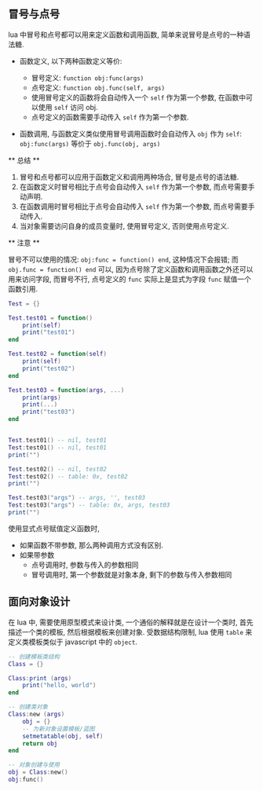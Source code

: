 ## 冒号与点号

lua 中冒号和点号都可以用来定义函数和调用函数, 简单来说冒号是点号的一种语法糖.

- 函数定义, 以下两种函数定义等价:
  - 冒号定义: `function obj:func(args)`
  - 点号定义: `function obj.func(self, args)`
  - 使用冒号定义的函数将会自动传入一个 `self` 作为第一个参数, 在函数中可以使用 `self` 访问 obj.
  - 点号定义的函数需要手动传入 `self` 作为第一个参数.

- 函数调用, 与函数定义类似使用冒号调用函数时会自动传入 `obj` 作为 `self`: `obj:func(args)` 等价于 `obj.func(obj, args)`


** 总结 **

1. 冒号和点号都可以应用于函数定义和调用两种场合, 冒号是点号的语法糖.
2. 在函数定义时冒号相比于点号会自动传入 `self` 作为第一个参数, 而点号需要手动声明.
3. 在函数调用时冒号相比于点号会自动传入 `self` 作为第一个参数, 而点号需要手动传入.
4. 当对象需要访问自身的成员变量时, 使用冒号定义, 否则使用点号定义.

** 注意 **

冒号不可以使用的情况: `obj:func = function() end`, 这种情况下会报错;
而 `obj.func = function() end` 可以, 因为点号除了定义函数和调用函数之外还可以用来访问字段, 而冒号不行,
点号定义的 `func` 实际上是显式为字段 `func` 赋值一个函数引用.

```lua
Test = {}

Test.test01 = function()
    print(self)
    print("test01")
end

Test.test02 = function(self)
    print(self)
    print("test02")
end

Test.test03 = function(args, ...)
    print(args)
    print(...)
    print("test03")
end


Test.test01() -- nil, test01
Test:test01() -- nil, test01
print("")

Test.test02() -- nil, test02
Test:test02() -- table: 0x, test02
print("")

Test.test03("args") -- args, '', test03
Test:test03("args") -- table: 0x, args, test03
print("")
```

使用显式点号赋值定义函数时, 
- 如果函数不带参数, 那么两种调用方式没有区别.
- 如果带参数
  - 点号调用时, 参数与传入的参数相同
  - 冒号调用时, 第一个参数就是对象本身, 剩下的参数与传入参数相同



## 面向对象设计

在 lua 中, 需要使用原型模式来设计类, 一个通俗的解释就是在设计一个类时, 首先描述一个类的模板, 然后根据模板来创建对象.
受数据结构限制, lua 使用 `table` 来定义类模板类似于 javascript 中的 `object`.

```lua
-- 创建模板类结构
Class = {}

Class:print (args)
    print("hello, world")
end

-- 创建类对象
Class:new (args)
    obj = {}
    -- 为新对象设置模板/蓝图
    setmetatable(obj, self)
    return obj
end

-- 对象创建与使用
obj = Class:new()
obj:func()

```



